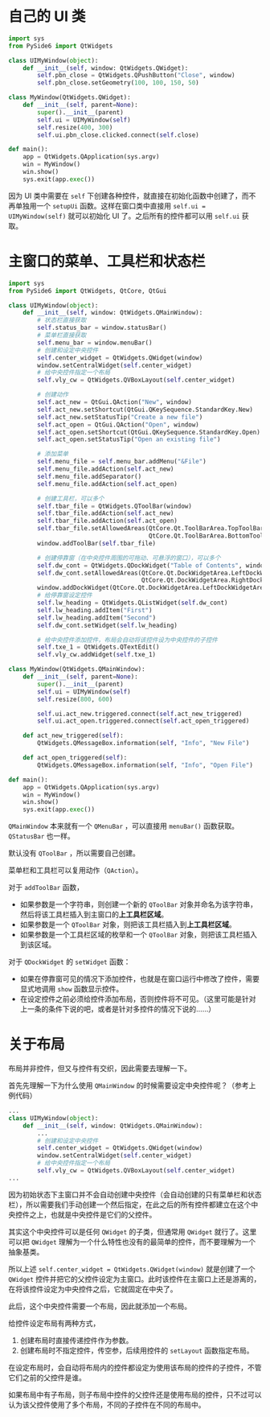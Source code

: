 # 自己的 UI 类

```python
import sys
from PySide6 import QtWidgets

class UIMyWindow(object):
    def __init__(self, window: QtWidgets.QWidget):
        self.pbn_close = QtWidgets.QPushButton("Close", window)
        self.pbn_close.setGeometry(100, 100, 150, 50)

class MyWindow(QtWidgets.QWidget):
    def __init__(self, parent=None):
        super().__init__(parent)
        self.ui = UIMyWindow(self)
        self.resize(400, 300)
        self.ui.pbn_close.clicked.connect(self.close)

def main():
    app = QtWidgets.QApplication(sys.argv)
    win = MyWindow()
    win.show()
    sys.exit(app.exec())
```

因为 UI 类中需要在 `self` 下创建各种控件，就直接在初始化函数中创建了，而不再单独用一个 `setupUi` 函数。这样在窗口类中直接用 `self.ui = UIMyWindow(self)` 就可以初始化 UI 了。之后所有的控件都可以用 `self.ui` 获取。

# 主窗口的菜单、工具栏和状态栏

```python
import sys
from PySide6 import QtWidgets, QtCore, QtGui

class UIMyWindow(object):
    def __init__(self, window: QtWidgets.QMainWindow):
        # 状态栏直接获取
        self.status_bar = window.statusBar()
        # 菜单栏直接获取
        self.menu_bar = window.menuBar()
        # 创建和设定中央控件
        self.center_widget = QtWidgets.QWidget(window)
        window.setCentralWidget(self.center_widget)
        # 给中央控件指定一个布局
        self.vly_cw = QtWidgets.QVBoxLayout(self.center_widget)

        # 创建动作
        self.act_new = QtGui.QAction("New", window)
        self.act_new.setShortcut(QtGui.QKeySequence.StandardKey.New)
        self.act_new.setStatusTip("Create a new file")
        self.act_open = QtGui.QAction("Open", window)
        self.act_open.setShortcut(QtGui.QKeySequence.StandardKey.Open)
        self.act_open.setStatusTip("Open an existing file")

        # 添加菜单
        self.menu_file = self.menu_bar.addMenu("&File")
        self.menu_file.addAction(self.act_new)
        self.menu_file.addSeparator()
        self.menu_file.addAction(self.act_open)

        # 创建工具栏，可以多个
        self.tbar_file = QtWidgets.QToolBar(window)
        self.tbar_file.addAction(self.act_new)
        self.tbar_file.addAction(self.act_open)
        self.tbar_file.setAllowedAreas(QtCore.Qt.ToolBarArea.TopToolBarArea |
                                       QtCore.Qt.ToolBarArea.BottomToolBarArea)
        window.addToolBar(self.tbar_file)

        # 创建停靠窗（在中央控件周围的可拖动、可悬浮的窗口），可以多个
        self.dw_cont = QtWidgets.QDockWidget("Table of Contents", window)
        self.dw_cont.setAllowedAreas(QtCore.Qt.DockWidgetArea.LeftDockWidgetArea |
                                     QtCore.Qt.DockWidgetArea.RightDockWidgetArea)
        window.addDockWidget(QtCore.Qt.DockWidgetArea.LeftDockWidgetArea, self.dw_cont)
        # 给停靠窗设定控件
        self.lw_heading = QtWidgets.QListWidget(self.dw_cont)
        self.lw_heading.addItem("First")
        self.lw_heading.addItem("Second")
        self.dw_cont.setWidget(self.lw_heading)

        # 给中央控件添加控件，布局会自动将该控件设为中央控件的子控件
        self.txe_1 = QtWidgets.QTextEdit()
        self.vly_cw.addWidget(self.txe_1)

class MyWindow(QtWidgets.QMainWindow):
    def __init__(self, parent=None):
        super().__init__(parent)
        self.ui = UIMyWindow(self)
        self.resize(800, 600)

        self.ui.act_new.triggered.connect(self.act_new_triggered)
        self.ui.act_open.triggered.connect(self.act_open_triggered)

    def act_new_triggered(self):
        QtWidgets.QMessageBox.information(self, "Info", "New File")

    def act_open_triggered(self):
        QtWidgets.QMessageBox.information(self, "Info", "Open File")

def main():
    app = QtWidgets.QApplication(sys.argv)
    win = MyWindow()
    win.show()
    sys.exit(app.exec())
```

`QMainWindow` 本来就有一个 `QMenuBar` ，可以直接用 `menuBar()` 函数获取。 `QStatusBar` 也一样。

默认没有 `QToolBar` ，所以需要自己创建。

菜单栏和工具栏可以复用动作（`QAction`）。

对于 `addToolBar` 函数，

- 如果参数是一个字符串，则创建一个新的 `QToolBar` 对象并命名为该字符串，然后将该工具栏插入到主窗口的**上工具栏区域**。
- 如果参数是一个 `QToolBar` 对象，则把该工具栏插入到**上工具栏区域**。
- 如果参数是一个工具栏区域的枚举和一个 `QToolBar` 对象，则把该工具栏插入到该区域。

对于 `QDockWidget` 的 `setWidget` 函数：

- 如果在停靠窗可见的情况下添加控件，也就是在窗口运行中修改了控件，需要显式地调用 `show` 函数显示控件。
- 在设定控件之前必须给控件添加布局，否则控件将不可见。（这里可能是针对上一条的条件下说的吧，或者是针对多控件的情况下说的……）

# 关于布局

布局并非控件，但又与控件有交织，因此需要去理解一下。

首先先理解一下为什么使用 `QMainWindow` 的时候需要设定中央控件呢？（参考上例代码）

```python
...
class UIMyWindow(object):
    def __init__(self, window: QtWidgets.QMainWindow):
        ...
        # 创建和设定中央控件
        self.center_widget = QtWidgets.QWidget(window)
        window.setCentralWidget(self.center_widget)
        # 给中央控件指定一个布局
        self.vly_cw = QtWidgets.QVBoxLayout(self.center_widget)
...
```

因为初始状态下主窗口并不会自动创建中央控件（会自动创建的只有菜单栏和状态栏），所以需要我们手动创建一个然后指定，在此之后的所有控件都建立在这个中央控件之上，也就是中央控件是它们的父控件。

其实这个中央控件可以是任何 `QWidget` 的子类，但通常用 `QWidget` 就行了。这里可以把 `QWidget` 理解为一个什么特性也没有的最简单的控件，而不要理解为一个抽象基类。

所以上述 `self.center_widget = QtWidgets.QWidget(window)` 就是创建了一个 `QWidget` 控件并把它的父控件设定为主窗口。此时该控件在主窗口上还是游离的，在将该控件设定为中央控件之后，它就固定在中央了。

此后，这个中央控件需要一个布局，因此就添加一个布局。

给控件设定布局有两种方式，

1. 创建布局时直接传递控件作为参数。
2. 创建布局时不指定控件，传空参，后续用控件的 `setLayout` 函数指定布局。

在设定布局时，会自动将布局内的控件都设定为使用该布局的控件的子控件，不管它们之前的父控件是谁。

如果布局中有子布局，则子布局中控件的父控件还是使用布局的控件，只不过可以认为该父控件使用了多个布局，不同的子控件在不同的布局中。
